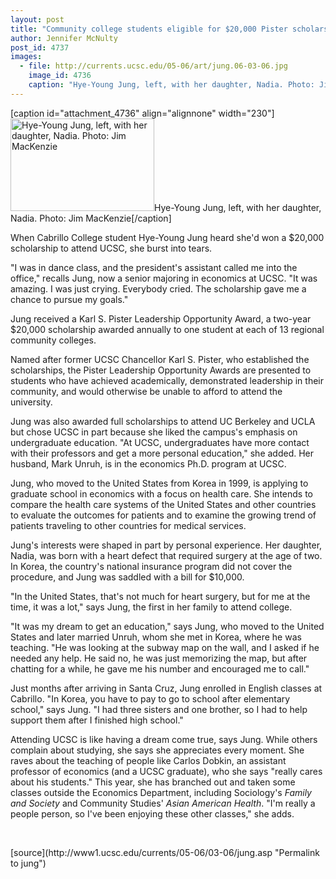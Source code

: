 ```yaml
---
layout: post
title: "Community college students eligible for $20,000 Pister scholarships"
author: Jennifer McNulty
post_id: 4737
images:
  - file: http://currents.ucsc.edu/05-06/art/jung.06-03-06.jpg
    image_id: 4736
    caption: "Hye-Young Jung, left, with her daughter, Nadia. Photo: Jim MacKenzie"
---
```


[caption id="attachment_4736" align="alignnone" width="230"]<a href="http://localhost/mysite/wp-content/uploads/2006/03/jung.06-03-06.jpg"><img class="size-full wp-image-4736" src="http://localhost/mysite/wp-content/uploads/2006/03/jung.06-03-06.jpg" alt="Hye-Young Jung, left, with her daughter, Nadia. Photo: Jim MacKenzie" width="230" height="148" /></a>Hye-Young Jung, left, with her daughter, Nadia. Photo: Jim MacKenzie[/caption]
<a name="content" id="content"></a>
<p>
  When Cabrillo College student Hye-Young Jung heard she'd won a $20,000 scholarship to attend UCSC, she burst into tears.
</p>
<p>
  "I was in dance class, and the president's assistant called me into the office," recalls Jung, now a senior majoring in economics at UCSC. "It was amazing. I was just crying. Everybody cried. The scholarship gave me a chance to pursue my goals."
</p>
<p>
  Jung received a Karl S. Pister Leadership Opportunity Award, a two-year $20,000 scholarship awarded annually to one student at each of 13 regional community colleges.
</p>
<p>
  Named after former UCSC Chancellor Karl S. Pister, who established the scholarships, the Pister Leadership Opportunity Awards are presented to students who have achieved academically, demonstrated leadership in their community, and would otherwise be unable to afford to attend the university.
</p>
<p>
  Jung was also awarded full scholarships to attend UC Berkeley and UCLA but chose UCSC in part because she liked the campus's emphasis on undergraduate education. "At UCSC, undergraduates have more contact with their professors and get a more personal education," she added. Her husband, Mark Unruh, is in the economics Ph.D. program at UCSC.
</p>
<p>
  Jung, who moved to the United States from Korea in 1999, is applying to graduate school in economics with a focus on health care. She intends to compare the health care systems of the United States and other countries to evaluate the outcomes for patients and to examine the growing trend of patients traveling to other countries for medical services.
</p>
<p>
  Jung's interests were shaped in part by personal experience. Her daughter, Nadia, was born with a heart defect that required surgery at the age of two. In Korea, the country's national insurance program did not cover the procedure, and Jung was saddled with a bill for $10,000.
</p>
<p>
  "In the United States, that's not much for heart surgery, but for me at the time, it was a lot," says Jung, the first in her family to attend college.
</p>
<p>
  "It was my dream to get an education," says Jung, who moved to the United States and later married Unruh, whom she met in Korea, where he was teaching. "He was looking at the subway map on the wall, and I asked if he needed any help. He said no, he was just memorizing the map, but after chatting for a while, he gave me his number and encouraged me to call."
</p>
<p>
  Just months after arriving in Santa Cruz, Jung enrolled in English classes at Cabrillo. "In Korea, you have to pay to go to school after elementary school," says Jung. "I had three sisters and one brother, so I had to help support them after I finished high school."
</p>
<p>
  Attending UCSC is like having a dream come true, says Jung. While others complain about studying, she says she appreciates every moment. She raves about the teaching of people like Carlos Dobkin, an assistant professor of economics (and a UCSC graduate), who she says "really cares about his students." This year, she has branched out and taken some classes outside the Economics Department, including Sociology's <i>Family and Society</i> and Community Studies' <i>Asian American Health</i>. "I'm really a people person, so I've been enjoying these other classes," she adds.
</p><br>
<form>
  <input name="t1" size="-1" type="hidden">
</form>




</p>
[source](http://www1.ucsc.edu/currents/05-06/03-06/jung.asp "Permalink to jung")
